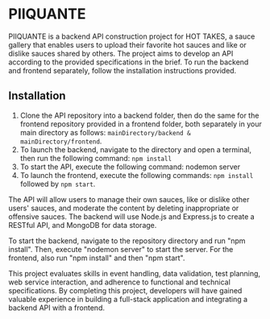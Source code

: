 # PIIQUANTE 

PIIQUANTE is a backend API construction project for HOT TAKES, a sauce gallery that enables users to upload their favorite hot sauces and like or dislike sauces shared by others. The project aims to develop an API according to the provided specifications in the brief. To run the backend and frontend separately, follow the installation instructions provided.

## Installation

1. Clone the API repository into a backend folder, then do the same for the frontend repository provided in a frontend folder, both separately in your main directory as follows: `mainDirectory/backend & mainDirectory/frontend`.
2. To launch the backend, navigate to the directory and open a terminal, then run the following command: `npm install`
3. To start the API, execute the following command: nodemon server
4. To launch the frontend, execute the following commands: `npm install` followed by `npm start`.

The API will allow users to manage their own sauces, like or dislike other users' sauces, and moderate the content by deleting inappropriate or offensive sauces. The backend will use Node.js and Express.js to create a RESTful API, and MongoDB for data storage.

To start the backend, navigate to the repository directory and run "npm install". Then, execute "nodemon server" to start the server. For the frontend, also run "npm install" and then "npm start".

This project evaluates skills in event handling, data validation, test planning, web service interaction, and adherence to functional and technical specifications. By completing this project, developers will have gained valuable experience in building a full-stack application and integrating a backend API with a frontend.
